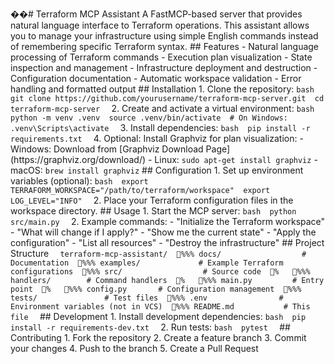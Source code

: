 ��#   T e r r a f o r m   M C P   A s s i s t a n t  
  
 A   F a s t M C P - b a s e d   s e r v e r   t h a t   p r o v i d e s   n a t u r a l   l a n g u a g e   i n t e r f a c e   t o   T e r r a f o r m   o p e r a t i o n s .   T h i s   a s s i s t a n t   a l l o w s   y o u   t o   m a n a g e   y o u r   i n f r a s t r u c t u r e   u s i n g   s i m p l e   E n g l i s h   c o m m a n d s   i n s t e a d   o f   r e m e m b e r i n g   s p e c i f i c   T e r r a f o r m   s y n t a x .  
  
 # #   F e a t u r e s  
  
 -   N a t u r a l   l a n g u a g e   p r o c e s s i n g   o f   T e r r a f o r m   c o m m a n d s  
 -   E x e c u t i o n   p l a n   v i s u a l i z a t i o n  
 -   S t a t e   i n s p e c t i o n   a n d   m a n a g e m e n t  
 -   I n f r a s t r u c t u r e   d e p l o y m e n t   a n d   d e s t r u c t i o n  
 -   C o n f i g u r a t i o n   d o c u m e n t a t i o n  
 -   A u t o m a t i c   w o r k s p a c e   v a l i d a t i o n  
 -   E r r o r   h a n d l i n g   a n d   f o r m a t t e d   o u t p u t  
  
 # #   I n s t a l l a t i o n  
  
 1 .   C l o n e   t h e   r e p o s i t o r y :  
  
 ` ` ` b a s h  
 g i t   c l o n e   h t t p s : / / g i t h u b . c o m / y o u r u s e r n a m e / t e r r a f o r m - m c p - s e r v e r . g i t  
 c d   t e r r a f o r m - m c p - s e r v e r  
 ` ` `  
  
 2 .   C r e a t e   a n d   a c t i v a t e   a   v i r t u a l   e n v i r o n m e n t :  
  
 ` ` ` b a s h  
 p y t h o n   - m   v e n v   . v e n v  
 s o u r c e   . v e n v / b i n / a c t i v a t e     #   O n   W i n d o w s :   . v e n v \ S c r i p t s \ a c t i v a t e  
 ` ` `  
  
 3 .   I n s t a l l   d e p e n d e n c i e s :  
  
 ` ` ` b a s h  
 p i p   i n s t a l l   - r   r e q u i r e m e n t s . t x t  
 ` ` `  
  
 4 .   O p t i o n a l :   I n s t a l l   G r a p h v i z   f o r   p l a n   v i s u a l i z a t i o n :  
  
 -   W i n d o w s :   D o w n l o a d   f r o m   [ G r a p h v i z   D o w n l o a d   P a g e ] ( h t t p s : / / g r a p h v i z . o r g / d o w n l o a d / )  
 -   L i n u x :   ` s u d o   a p t - g e t   i n s t a l l   g r a p h v i z `  
 -   m a c O S :   ` b r e w   i n s t a l l   g r a p h v i z `  
  
 # #   C o n f i g u r a t i o n  
  
 1 .   S e t   u p   e n v i r o n m e n t   v a r i a b l e s   ( o p t i o n a l ) :  
  
 ` ` ` b a s h  
 e x p o r t   T E R R A F O R M _ W O R K S P A C E = " / p a t h / t o / t e r r a f o r m / w o r k s p a c e "  
 e x p o r t   L O G _ L E V E L = " I N F O "  
 ` ` `  
  
 2 .   P l a c e   y o u r   T e r r a f o r m   c o n f i g u r a t i o n   f i l e s   i n   t h e   w o r k s p a c e   d i r e c t o r y .  
  
 # #   U s a g e  
  
 1 .   S t a r t   t h e   M C P   s e r v e r :  
  
 ` ` ` b a s h  
 p y t h o n   s r c / m a i n . p y  
 ` ` `  
  
 2 .   E x a m p l e   c o m m a n d s :  
  
 -   " I n i t i a l i z e   t h e   T e r r a f o r m   w o r k s p a c e "  
 -   " W h a t   w i l l   c h a n g e   i f   I   a p p l y ? "  
 -   " S h o w   m e   t h e   c u r r e n t   s t a t e "  
 -   " A p p l y   t h e   c o n f i g u r a t i o n "  
 -   " L i s t   a l l   r e s o u r c e s "  
 -   " D e s t r o y   t h e   i n f r a s t r u c t u r e "  
  
 # #   P r o j e c t   S t r u c t u r e  
  
 ` ` `  
 t e r r a f o r m - m c p - a s s i s t a n t /  
 % % %  d o c s /                                     #   D o c u m e n t a t i o n  
 % % %  e x a m p l e s /                           #   E x a m p l e   T e r r a f o r m   c o n f i g u r a t i o n s  
 % % %  s r c /                                     #   S o u r c e   c o d e  
 %      % % %  h a n d l e r s /                 #   C o m m a n d   h a n d l e r s  
 %      % % %  m a i n . p y                   #   E n t r y   p o i n t  
 %      % % %  c o n f i g . p y               #   C o n f i g u r a t i o n   m a n a g e m e n t  
 % % %  t e s t s /                               #   T e s t   f i l e s  
 % % %  . e n v                                 #   E n v i r o n m e n t   v a r i a b l e s   ( n o t   i n   V C S )  
 % % %  R E A D M E . m d                       #   T h i s   f i l e  
 ` ` `  
  
 # #   D e v e l o p m e n t  
  
 1 .   I n s t a l l   d e v e l o p m e n t   d e p e n d e n c i e s :  
  
 ` ` ` b a s h  
 p i p   i n s t a l l   - r   r e q u i r e m e n t s - d e v . t x t  
 ` ` `  
  
 2 .   R u n   t e s t s :  
  
 ` ` ` b a s h  
 p y t e s t  
 ` ` `  
  
 # #   C o n t r i b u t i n g  
  
 1 .   F o r k   t h e   r e p o s i t o r y  
 2 .   C r e a t e   a   f e a t u r e   b r a n c h  
 3 .   C o m m i t   y o u r   c h a n g e s  
 4 .   P u s h   t o   t h e   b r a n c h  
 5 .   C r e a t e   a   P u l l   R e q u e s t  
  
 